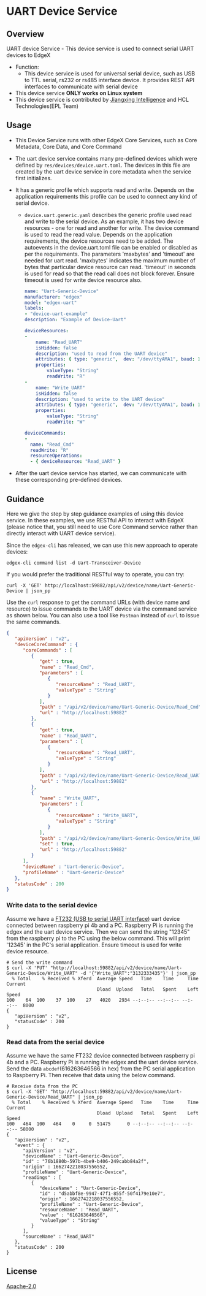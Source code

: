 # UART Device Service

## Overview

UART device Service - This device service is used to connect serial UART devices to EdgeX

- Function:
  - This device service is used for universal serial device, such as USB to TTL serial, rs232 or rs485 interface device. It provides REST API interfaces to communicate with serial device
- This device service **ONLY works on Linux system**
- This device service is contributed by [Jiangxing Intelligence](https://www.jiangxingai.com) and HCL Technologies(EPL Team)

## Usage

- This Device Service runs with other EdgeX Core Services, such as Core Metadata, Core Data, and Core Command

- The uart device service contains many pre-defined devices which were defined by `res/devices/device.uart.toml`. The devices in this file are created by the uart device service in core metadata when the service first initializes.

- It has a generic profile which supports read and write. Depends on the application requirements this profile can be used to connect any kind of serial device.

  - `device.uart.generic.yaml` describes the generic profile used read and write to the serial device. As an example, it has two device resources - one for read and another for write. The device command is used to read the read value. Depends on the application requirements, the device resources need to be added. The autoevents in the device.uart.toml file can be enabled or disabled as per the requirements. The parameters 'maxbytes' and 'timeout' are needed for uart read. 'maxbytes' indicates the maximum number of bytes that particular device resource can read. 'timeout' in seconds is used for read so that the read call does not block forever. Ensure timeout is used for write device resource also.

    ```yml
    name: "Uart-Generic-Device"
    manufacturer: "edgex"
    model: "edgex-uart"
    labels:
    - "device-uart-example"
    description: "Example of Device-Uart"
    
    deviceResources:
    -
        name: "Read_UART"
        isHidden: false
        description: "used to read from the UART device"
        attributes: { type: "generic",  dev: "/dev/ttyAMA1", baud: 115200, maxbytes: 160, timeout: 1}
        properties:
            valueType: "String"
            readWrite: "R"
    -
        name: "Write_UART"
        isHidden: false
        description: "used to write to the UART device"
        attributes: { type: "generic",  dev: "/dev/ttyAMA1", baud: 115200, timeout: 1}
        properties:
            valueType: "String"
            readWrite: "W"
    
    deviceCommands:
    -
      name: "Read_Cmd"
      readWrite: "R"
      resourceOperations:
      - { deviceResource: "Read_UART" }
    
    ```
  
- After the uart device service has started, we can communicate with these corresponding pre-defined devices.

## Guidance

Here we give the step by step guidance examples of using this device service. In these examples, we use RESTful API to interact with EdgeX (please notice that, you still need to use Core Command service rather than directly interact with UART device service).

Since the `edgex-cli` has released, we can use this new approach to operate devices:

`edgex-cli command list -d Uart-Transceiver-Device`

If you would prefer the traditional RESTful way to operate, you can try:

`curl -X 'GET' http://localhost:59882/api/v2/device/name/Uart-Generic-Device | json_pp`

Use the `curl` response to get the command URLs (with device name and resource) to issue commands to the UART device via the command service as shown below. You can also use a tool like `Postman` instead of `curl` to issue the same commands.

```json
{
   "apiVersion" : "v2",
   "deviceCoreCommand" : {
      "coreCommands" : [
         {
            "get" : true,
            "name" : "Read_Cmd",
            "parameters" : [
               {
                  "resourceName" : "Read_UART",
                  "valueType" : "String"
               }
            ],
            "path" : "/api/v2/device/name/Uart-Generic-Device/Read_Cmd",
            "url" : "http://localhost:59882"
         },
         {
            "get" : true,
            "name" : "Read_UART",
            "parameters" : [
               {
                  "resourceName" : "Read_UART",
                  "valueType" : "String"
               }
            ],
            "path" : "/api/v2/device/name/Uart-Generic-Device/Read_UART",
            "url" : "http://localhost:59882"
         },
         {
            "name" : "Write_UART",
            "parameters" : [
               {
                  "resourceName" : "Write_UART",
                  "valueType" : "String"
               }
            ],
            "path" : "/api/v2/device/name/Uart-Generic-Device/Write_UART",
            "set" : true,
            "url" : "http://localhost:59882"
         }
      ],
      "deviceName" : "Uart-Generic-Device",
      "profileName" : "Uart-Generic-Device"
   },
   "statusCode" : 200
}
```

### Write data to the serial device

Assume we have a [FT232 (USB to serial UART interface)](https://www.amazon.com/DSD-TECH-Adapter-FT232RL-Compatible/dp/B07BBPX8B8/ref=sr_1_3?dchild=1&keywords=FT232&qid=1631620484&sr=8-3)  uart device connected between raspberry pi 4b and a PC. Raspberry Pi is running the edgex and the uart device service. Then we can send the string "12345" from the raspberry pi to the PC using the below command. This will print '12345' in the PC's serial application. Ensure timeout is used for write device resource. 

```shell
# Send the write command
$ curl -X 'PUT' "http://localhost:59882/api/v2/device/name/Uart-Generic-Device/Write_UART" -d '{"Write_UART":"3132333435"}' | json_pp
  % Total    % Received % Xferd  Average Speed   Time    Time     Time  Current
                                 Dload  Upload   Total   Spent    Left  Speed
100    64  100    37  100    27   4020   2934 --:--:-- --:--:-- --:--:--  8000
{
   "apiVersion" : "v2",
   "statusCode" : 200
}
```

### Read data from the serial device

Assume we have the same FT232 device connected between raspberry pi 4b and a PC. Raspberry Pi is running the edgex and the uart device service. Send the data `abcdef`(616263646566 in hex) from the PC serial application to Raspberry Pi. Then receive that data using the below command.  

```shell
# Receive data from the PC
$ curl -X 'GET' "http://localhost:59882/api/v2/device/name/Uart-Generic-Device/Read_UART" | json_pp
  % Total    % Received % Xferd  Average Speed   Time    Time     Time  Current
                                 Dload  Upload   Total   Spent    Left  Speed
100   464  100   464    0     0  51475      0 --:--:-- --:--:-- --:--:-- 58000
{
   "apiVersion" : "v2",
   "event" : {
      "apiVersion" : "v2",
      "deviceName" : "Uart-Generic-Device",
      "id" : "76b1880b-597b-4be9-b406-249cabb84a2f",
      "origin" : 1662742218037556552,
      "profileName" : "Uart-Generic-Device",
      "readings" : [
         {
            "deviceName" : "Uart-Generic-Device",
            "id" : "d5abbf8e-9947-47f1-855f-50f4179e10e7",
            "origin" : 1662742218037556552,
            "profileName" : "Uart-Generic-Device",
            "resourceName" : "Read_UART",
            "value" : "616263646566",
            "valueType" : "String"
         }
      ],
      "sourceName" : "Read_UART"
   },
   "statusCode" : 200
}
```

## License

[Apache-2.0](LICENSE)



